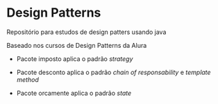 # Design Patterns
Repositório para estudos de design patters usando java 

Baseado nos cursos de Design Patterns da Alura 

- Pacote imposto aplica o padrão *strategy*

- Pacote desconto aplica o padrão *chain of responsability* e *template method*

- Pacote orcamente aplica o padrão *state*